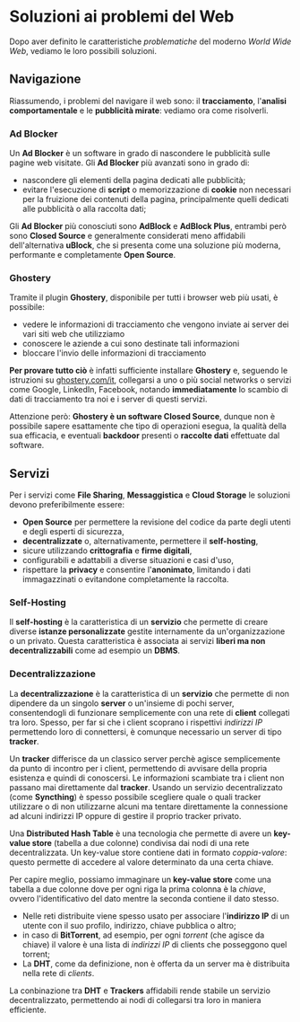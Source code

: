 # Soluzioni ai problemi del Web

Dopo aver definito le caratteristiche _problematiche_ del moderno _World Wide Web_, vediamo le loro possibili soluzioni.

## Navigazione

Riassumendo, i problemi del navigare il web sono: il __tracciamento__, l'__analisi comportamentale__ e le __pubblicità mirate__: vediamo ora come risolverli.

### Ad Blocker

Un __Ad Blocker__ è un software in grado di nascondere le pubblicità sulle pagine web visitate. Gli __Ad Blocker__ più avanzati sono in grado di:

- nascondere gli elementi della pagina dedicati alle pubblicità;
- evitare l'esecuzione di __script__ o memorizzazione di __cookie__ non necessari per la fruizione dei contenuti della pagina, principalmente quelli dedicati alle pubblicità o alla raccolta dati;

Gli __Ad Blocker__ più conosciuti sono __AdBlock__ e __AdBlock Plus__, entrambi però sono __Closed Source__ e generalmente considerati meno affidabili dell'alternativa __uBlock__, che si presenta come una soluzione più moderna, performante e completamente __Open Source__.

### Ghostery

Tramite il plugin __Ghostery__, disponibile per tutti i browser web più usati, è possibile:

- vedere le informazioni di tracciamento che vengono inviate ai server dei vari siti web che utilizziamo
- conoscere le aziende a cui sono destinate tali informazioni
- bloccare l'invio delle informazioni di tracciamento

__Per provare tutto ciò__ è infatti sufficiente installare __Ghostery__ e, seguendo le istruzioni su [ghostery.com/it](http://ghostery.com/it/), collegarsi a uno o più social networks o servizi come Google, LinkedIn, Facebook, notando __immediatamente__ lo scambio di dati di tracciamento tra noi e i server di questi servizi.

Attenzione però: __Ghostery è un software Closed Source__, dunque non è possibile sapere esattamente che tipo di operazioni esegua, la qualità della sua efficacia, e eventuali __backdoor__ presenti o __raccolte dati__ effettuate dal software.

## Servizi

Per i servizi come __File Sharing__, __Messaggistica__ e __Cloud Storage__ le soluzioni devono preferibilmente essere:

- __Open Source__ per permettere la revisione del codice da parte degli utenti e degli esperti di sicurezza,
- __decentralizzate__ o, alternativamente, permettere il __self-hosting__,
- sicure utilizzando __crittografia__ e __firme digitali__,
- configurabili e adattabili a diverse situazioni e casi d'uso,
- rispettare la __privacy__ e consentire l'__anonimato__, limitando i dati immagazzinati o evitandone completamente la raccolta.

### Self-Hosting

Il __self-hosting__ è la caratteristica di un __servizio__ che permette di creare diverse __istanze personalizzate__ gestite internamente da un'organizzazione o un privato. Questa caratteristica è associata ai servizi __liberi ma non decentralizzabili__ come ad esempio un __DBMS__.

### Decentralizzazione

La __decentralizzazione__ è la caratteristica di un __servizio__ che permette di non dipendere da un singolo __server__ o un'insieme di pochi server, consentendogli di funzionare semplicemente con una rete di __client__ collegati tra loro. Spesso, per far si che i client scoprano i rispettivi _indirizzi IP_ permettendo loro di connettersi, è comunque necessario un server di tipo __tracker__.

Un __tracker__ differisce da un classico server perchè agisce semplicemente da punto di incontro per i client, permettendo di avvisare della propria esistenza e quindi di conoscersi. Le informazioni scambiate tra i client non passano mai direttamente dal __tracker__. Usando un servizio decentralizzato (come __Syncthing__) è spesso possibile scegliere quale o quali tracker utilizzare o di non utilizzarne alcuni ma tentare direttamente la connessione ad alcuni indirizzi IP oppure di gestire il proprio tracker privato.

Una __Distributed Hash Table__ è una tecnologia che permette di avere un __key-value store__ (tabella a due colonne) condivisa dai nodi di una rete decentralizzata.  Un key-value store contiene dati in formato _coppia-valore_: questo permette di accedere al valore determinato da una certa chiave.

Per capire meglio, possiamo immaginare un __key-value store__ come una tabella a due colonne dove per ogni riga la prima colonna è la _chiave_, ovvero l'identificativo del dato mentre la seconda contiene il dato stesso.

- Nelle reti distribuite viene spesso usato per associare l'__indirizzo IP__ di un utente con il suo profilo, indirizzo, chiave pubblica o altro;
- in caso di __BitTorrent__, ad esempio, per ogni _torrent_ (che agisce da chiave) il valore è una lista di _indirizzi IP_ di clients che posseggono quel torrent;
- La __DHT__, come da definizione, non è offerta da un server ma è distribuita nella rete di _clients_.

La conbinazione tra __DHT__ e __Trackers__ affidabili rende stabile un servizio decentralizzato, permettendo ai nodi di collegarsi tra loro in maniera efficiente.
